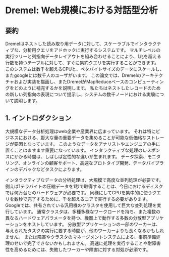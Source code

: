 # Dremel: Web規模における対話型分析

## 要約
Dremelはネストした読み取り用データに対して、スケーラブルでインタラクティブな、分析用クエリをアドホックに実行するシステムです。
マルチレベルの実行ツリーと列指向データレイアウトを組み合わせることにより、1兆を超える行数を持つテーブルに対して、すぐに集約クエリを実行することができます。
このシステムは数千を超えるCPUと、ペタバイトサイズのデータにスケールし、またgoogleには数千人のユーザがいます。
この論文では、Dremelのアーキテクチャおよび実装を描画し、またDremelがMapReduceベースのコンピューティングをどのように補完するかを説明します。
私たちはネストしたレコードのための新しい列指向の表現について提示し、システムの数千ノードにおける実験について説明します。

## 1. イントロダクション
大規模なデータ分析処理はweb企業や産業界に広まっています。
それは特にビジネスにおける、膨大な量の重要データを集めることが可能な低価格なストレージが要因となっています。
このようなデータをアナリストやエンジニアの手に置くことはますます重要になっています。
インタラクティブな処理のレスポンスにかかる時間は、しばしば定性的な違いが生まれます。
データ探索、モニタリング、オンラインの顧客サポート、高速なプロトタイプ開発、データパイプラインのデバックなどタスクによります。

インタラクティブなデータの分析処理は、大規模で高度な並列処理が必要です。
例えば1テラバイトの圧縮データを1秒で取得することは、今日におけるディスクでは何万台ものハードウェアが必要です。
同様にしてCPUを集中的に使うクエリを数秒で完了するために、千を超えるコアで実行する必要があります。
Googleでは、共有されている汎用機のクラスタを使用して巨大な並列処理を実行しています。
通常クラスタは、多種多様なワークロードを持ち、また複数の異なるハードウェアパラメータを持つ、機器上で動作する多数の分散型アプリケーションをホストしています。
分散型アプリケーションの一部のワーカーは、与えられたタスクの実行に要する時間が、他のワーカーよりも長くなるかもしれません。
または障害やクラスタのマネージメントシステムによる、事前準備処理のせいで完了できないかもしれません。
高速に処理を実行することや耐障害性を高めるためには、失敗したワーカーや障害に対する対処が必須です。
